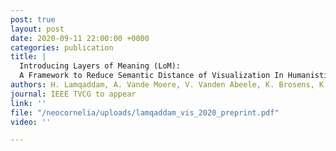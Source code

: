 ```yaml
---
post: true
layout: post
date: 2020-09-11 22:00:00 +0000
categories: publication
title: |
  Introducing Layers of Meaning (LoM):
  A Framework to Reduce Semantic Distance of Visualization In Humanistic Research
authors: H. Lamqaddam, A. Vande Moere, V. Vanden Abeele, K. Brosens, K. Verbert
journal: IEEE TVCG to appear
link: ''
file: "/neocornelia/uploads/lamqaddam_vis_2020_preprint.pdf"
video: ''

---
```

